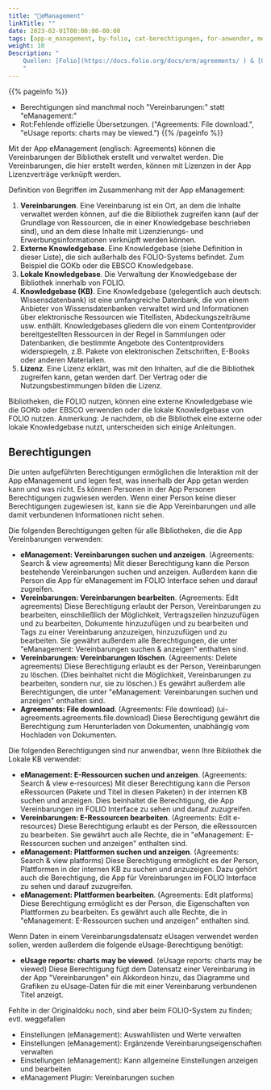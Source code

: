 ```yaml
---
title: "📱eManagement"
linkTitle: ""
date: 2023-02-01T00:00:00-00:00
tags: [app-e_management, by-folio, cat-berechtigungen, for-anwender, meta-uebersetzungsproblem]
weight: 10
Description: "
    Quellen: [Folio](https://docs.folio.org/docs/erm/agreements/ ) & [GBV](https://info.gbv.de/pages/viewpage.action?pageId=839188710)
    "
---
```


{{% pageinfo %}}
* Berechtigungen sind manchmal noch "Vereinbarungen:" statt "eManagement:"
* Rot:Fehlende offizielle Übersetzungen. ("Agreements: File download.", "eUsage reports: charts may be viewed.")
{{% /pageinfo %}}

Mit der App eManagement (englisch: Agreements) können die Vereinbarungen der Bibliothek erstellt und verwaltet werden. Die Vereinbarungen, die hier erstellt werden, können mit Lizenzen in der App Lizenzverträge verknüpft werden.

Definition von Begriffen im Zusammenhang mit der App eManagement:

1.  **Vereinbarungen**. Eine Vereinbarung ist ein Ort, an dem die Inhalte verwaltet werden können, auf die die Bibliothek zugreifen kann (auf der Grundlage von Ressourcen, die in einer Knowledgebase beschrieben sind), und an dem diese Inhalte mit Lizenzierungs- und Erwerbungsinformationen verknüpft werden können.
2.  **Externe Knowledgebase**. Eine Knowledgebase (siehe Definition in dieser Liste), die sich außerhalb des FOLIO-Systems befindet. Zum Beispiel die GOKb oder die EBSCO Knowledgebase.
3.  **Lokale Knowledgebase**. Die Verwaltung der Knowledgebase der Bibliothek innerhalb von FOLIO.
4.  **Knowledgebase (KB)**. Eine Knowledgebase (gelegentlich auch deutsch: Wissensdatenbank) ist eine umfangreiche Datenbank, die von einem Anbieter von Wissensdatenbanken verwaltet wird und Informationen über elektronische Ressourcen wie Titellisten, Abdeckungszeiträume usw. enthält. Knowledgebases gliedern die von einem Contentprovider bereitgestellten Ressourcen in der Regel in Sammlungen oder Datenbanken, die bestimmte Angebote des Contentproviders widerspiegeln, z.B. Pakete von elektronischen Zeitschriften, E-Books oder anderen Materialien.
5.  **Lizenz**. Eine Lizenz erklärt, was mit den Inhalten, auf die die Bibliothek zugreifen kann, getan werden darf. Der Vertrag oder die Nutzungsbestimmungen bilden die Lizenz.

Bibliotheken, die FOLIO nutzen, können eine externe Knowledgebase wie die GOKb oder EBSCO verwenden oder die lokale Knowledgebase von FOLIO nutzen. Anmerkung: Je nachdem, ob die Bibliothek eine externe oder lokale Knowledgebase nutzt, unterscheiden sich einige Anleitungen.

## Berechtigungen

Die unten aufgeführten Berechtigungen ermöglichen die Interaktion mit der App eManagement und legen fest, was innerhalb der App getan werden kann und was nicht. Es können Personen in der App Personen Berechtigungen zugwiesen werden. Wenn einer Person keine dieser Berechtigungen zugewiesen ist, kann sie die App Vereinbarungen und alle damit verbundenen Informationen nicht sehen.

Die folgenden Berechtigungen gelten für alle Bibliotheken, die die App Vereinbarungen verwenden:

-   **eManagement: Vereinbarungen suchen und anzeigen**. (Agreements: Search & view agreements)
    Mit dieser Berechtigung kann die Person bestehende Vereinbarungen suchen und anzeigen. Außerdem kann die Person die App für eManagement im FOLIO Interface sehen und darauf zugreifen.
-   **Vereinbarungen: Vereinbarungen bearbeiten**. (Agreements: Edit agreements)
    Diese Berechtigung erlaubt der Person, Vereinbarungen zu bearbeiten, einschließlich der Möglichkeit, Vertragszeilen hinzuzufügen und zu bearbeiten, Dokumente hinzuzufügen und zu bearbeiten und Tags zu einer Vereinbarung anzuzeigen, hinzuzufügen und zu bearbeiten. Sie gewährt außerdem alle Berechtigungen, die unter "eManagement: Vereinbarungen suchen & anzeigen" enthalten sind.
-   **Vereinbarungen: Vereinbarungen löschen**. (Agreements: Delete agreements)
    Diese Berechtigung erlaubt es der Person, Vereinbarungen zu löschen. (Dies beinhaltet nicht die Möglichkeit, Vereinbarungen zu bearbeiten, sondern nur, sie zu löschen.) Es gewährt außerdem alle Berechtigungen, die unter "eManagement: Vereinbarungen suchen und anzeigen" enthalten sind.
-   **Agreements: File download**. (Agreements: File download)
    (ui-agreements.agreements.file.download) Diese Berechtigung gewährt die Berechtigung zum Herunterladen von Dokumenten, unabhängig vom Hochladen von Dokumenten.

Die folgenden Berechtigungen sind nur anwendbar, wenn Ihre Bibliothek die Lokale KB verwendet:

-   **eManagement: E-Ressourcen suchen und anzeigen**. (Agreements: Search & view e-resources)
    Mit dieser Berechtigung kann die Person eRessourcen (Pakete und Titel in diesen Paketen) in der internen KB suchen und anzeigen. Dies beinhaltet die Berechtigung, die App Vereinbarungen im FOLIO Interface zu sehen und darauf zuzugreifen.
-   **Vereinbarungen: E-Ressourcen bearbeiten**. (Agreements: Edit e-resources)
    Diese Berechtigung erlaubt es der Person, die eRessourcen zu bearbeiten. Sie gewährt auch alle Rechte, die in "eManagement: E-Ressourcen suchen und anzeigen" enthalten sind.
-   **eManagement: Plattformen suchen und anzeigen**. (Agreements: Search & view platforms)
    Diese Berechtigung ermöglicht es der Person, Plattformen in der internen KB zu suchen und anzuzeigen. Dazu gehört auch die Berechtigung, die App für Vereinbarungen im FOLIO Interface zu sehen und darauf zuzugreifen.
-   **eManagement: Plattformen bearbeiten**. (Agreements: Edit platforms)
    Diese Berechtigung ermöglicht es der Person, die Eigenschaften von Plattformen zu bearbeiten. Es gewährt auch alle Rechte, die in "eManagement: E-Ressourcen suchen und anzeigen" enthalten sind.

Wenn Daten in einem Vereinbarungsdatensatz eUsagen verwendet werden sollen, werden außerdem die folgende eUsage-Berechtigung benötigt:

-   **eUsage reports: charts may be viewed**. (eUsage reports: charts may be viewed)
    Diese Berechtigung fügt dem Datensatz einer Vereinbarung in der App "Vereinbarungen" ein Akkordeon hinzu, das Diagramme und Grafiken zu eUsage-Daten für die mit einer Vereinbarung verbundenen Titel anzeigt.

Fehlte in der Originaldoku noch, sind aber beim FOLIO-System zu finden; evtl. weggefallen

-   Einstellungen (eManagement): Auswahllisten und Werte verwalten
-   Einstellungen (eManagement): Ergänzende Vereinbarungseigenschaften verwalten
-   Einstellungen (eManagement): Kann allgemeine Einstellungen anzeigen und bearbeiten
-   eManagement Plugin: Vereinbarungen suchen
